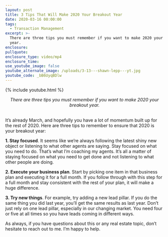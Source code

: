```yaml
---
layout: post
title: 3 Tips That Will Make 2020 Your Breakout Year
date: 2020-03-16 00:00:00
tags:
  - Transaction Management
excerpt: >-
  There are three tips you must remember if you want to make 2020 your breakout
  year.
enclosure:
pullquote:
enclosure_type: video/mp4
enclosure_time:
use_youtube_image: false
youtube_alternate_image: /uploads/3-13---shawn-lepp---yt.jpg
youtube_code: _bB6UyqBDlw
---
```


{% include youtube.html %}

<center><em>There are three tips you must remember if you want to make 2020 your breakout year.</em></center>

<br>It’s already March, and hopefully you have a lot of momentum built up for the rest of 2020. Here are three tips to remember to ensure that 2020 is your breakout year:

**1\. Stay focused**. It seems like we’re always following the latest shiny new object or listening to what other agents are saying. Stay focused on what you need to do. That’s what I’m coaching my agents. It’s all a matter of staying focused on what you need to get done and not listening to what other people are doing.

**2\. Execute your business plan**. Start by picking one item in that business plan and executing it for a full month. If you follow through with this step for a full month and stay consistent with the rest of your plan, it will make a huge difference.

**3\. Try new things**. For example, try adding a new lead pillar. If you do the same thing you did last year, you’ll get the same results as last year. Don’t just rely on one lead pillar, especially in our changing market. You need four or five at all times so you have leads coming in different ways.

As always, if you have questions about this or any real estate topic, don’t hesitate to reach out to me. I’m happy to help.